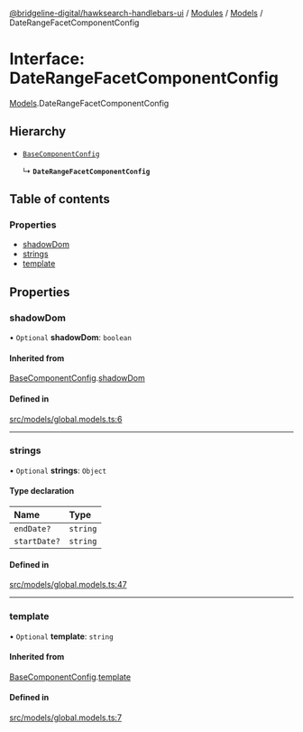[@bridgeline-digital/hawksearch-handlebars-ui](../README.md) / [Modules](../modules.md) / [Models](../modules/Models.md) / DateRangeFacetComponentConfig

# Interface: DateRangeFacetComponentConfig

[Models](../modules/Models.md).DateRangeFacetComponentConfig

## Hierarchy

- [`BaseComponentConfig`](Models.BaseComponentConfig.md)

  ↳ **`DateRangeFacetComponentConfig`**

## Table of contents

### Properties

- [shadowDom](Models.DateRangeFacetComponentConfig.md#shadowdom)
- [strings](Models.DateRangeFacetComponentConfig.md#strings)
- [template](Models.DateRangeFacetComponentConfig.md#template)

## Properties

### shadowDom

• `Optional` **shadowDom**: `boolean`

#### Inherited from

[BaseComponentConfig](Models.BaseComponentConfig.md).[shadowDom](Models.BaseComponentConfig.md#shadowdom)

#### Defined in

[src/models/global.models.ts:6](https://bitbucket.org/bridgelinedigital/frontend-handlebars-ui/src/db3ebfe/src/models/global.models.ts#lines-6)

___

### strings

• `Optional` **strings**: `Object`

#### Type declaration

| Name | Type |
| :------ | :------ |
| `endDate?` | `string` |
| `startDate?` | `string` |

#### Defined in

[src/models/global.models.ts:47](https://bitbucket.org/bridgelinedigital/frontend-handlebars-ui/src/db3ebfe/src/models/global.models.ts#lines-47)

___

### template

• `Optional` **template**: `string`

#### Inherited from

[BaseComponentConfig](Models.BaseComponentConfig.md).[template](Models.BaseComponentConfig.md#template)

#### Defined in

[src/models/global.models.ts:7](https://bitbucket.org/bridgelinedigital/frontend-handlebars-ui/src/db3ebfe/src/models/global.models.ts#lines-7)
